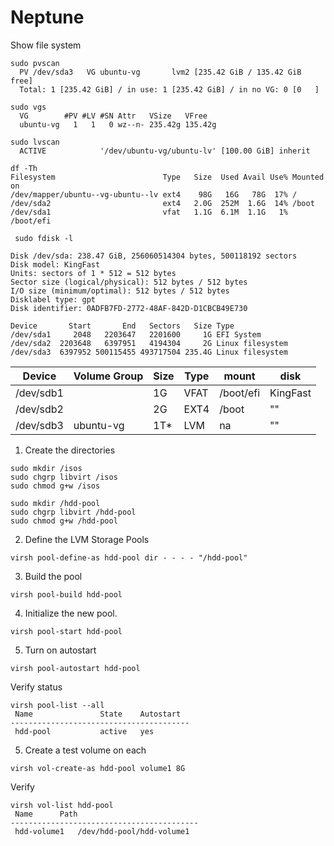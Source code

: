 # Neptune

Show file system

```shell
sudo pvscan
  PV /dev/sda3   VG ubuntu-vg       lvm2 [235.42 GiB / 135.42 GiB free]
  Total: 1 [235.42 GiB] / in use: 1 [235.42 GiB] / in no VG: 0 [0   ]
  
sudo vgs
  VG        #PV #LV #SN Attr   VSize   VFree
  ubuntu-vg   1   1   0 wz--n- 235.42g 135.42g

sudo lvscan
  ACTIVE            '/dev/ubuntu-vg/ubuntu-lv' [100.00 GiB] inherit
  
df -Th
Filesystem                        Type   Size  Used Avail Use% Mounted on
/dev/mapper/ubuntu--vg-ubuntu--lv ext4    98G   16G   78G  17% /
/dev/sda2                         ext4   2.0G  252M  1.6G  14% /boot
/dev/sda1                         vfat   1.1G  6.1M  1.1G   1% /boot/efi

 sudo fdisk -l 

Disk /dev/sda: 238.47 GiB, 256060514304 bytes, 500118192 sectors
Disk model: KingFast
Units: sectors of 1 * 512 = 512 bytes
Sector size (logical/physical): 512 bytes / 512 bytes
I/O size (minimum/optimal): 512 bytes / 512 bytes
Disklabel type: gpt
Disk identifier: 0ADFB7FD-2772-48AF-842D-D1CBCB49E730

Device       Start       End   Sectors   Size Type
/dev/sda1     2048   2203647   2201600     1G EFI System
/dev/sda2  2203648   6397951   4194304     2G Linux filesystem
/dev/sda3  6397952 500115455 493717504 235.4G Linux filesystem

```

| Device           | Volume Group | Size | Type | mount          | disk              |
|------------------|--------------|------|------|----------------|-------------------|
| /dev/sdb1        |              | 1G   | VFAT | /boot/efi      | KingFast          |
| /dev/sdb2        |              | 2G   | EXT4 | /boot          | ""                |
| /dev/sdb3        | ubuntu-vg    | 1T*  | LVM  | na             | ""                |

1) Create the directories

```shell
sudo mkdir /isos
sudo chgrp libvirt /isos
sudo chmod g+w /isos
```

```shell
sudo mkdir /hdd-pool
sudo chgrp libvirt /hdd-pool
sudo chmod g+w /hdd-pool
```

2) Define the LVM Storage Pools


```shell
virsh pool-define-as hdd-pool dir - - - - "/hdd-pool"
```

3) Build the pool

```shell
virsh pool-build hdd-pool 
```

4) Initialize the new pool.

```shell
virsh pool-start hdd-pool
```

5) Turn on autostart

```shell
virsh pool-autostart hdd-pool
```

Verify status

```shell
virsh pool-list --all
 Name               State    Autostart
----------------------------------------
 hdd-pool           active   yes
```

5) Create a test volume on each

```shell
virsh vol-create-as hdd-pool volume1 8G
```

Verify

```shell
virsh vol-list hdd-pool
 Name      Path
------------------------------------------
 hdd-volume1   /dev/hdd-pool/hdd-volume1
  
```
